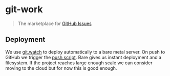 # git-work
> The marketplace for [GitHub Issues](https://help.github.com/articles/github-glossary/#issue)

## Deployment
We use [git.watch](https://git.watch) to deploy automatically to a bare metal server.
On push to GitHub we trigger the [push script](push). Bare gives us instant deployment and a filesystem.
If the project reaches large enough scale we can consider moving to the cloud but for now
this is good enough.
